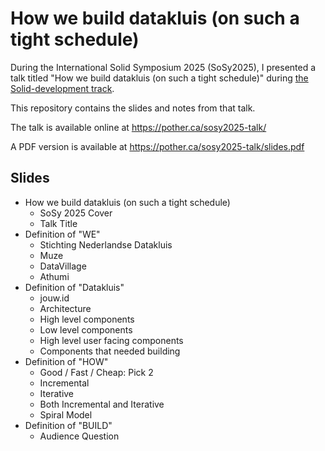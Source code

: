 # How we build datakluis (on such a tight schedule)

During the International Solid Symposium 2025 (SoSy2025), I presented a talk titled "How we build datakluis (on such a tight schedule)" during [the Solid-development track][2].

[2]: https://sosy2025.eu/Sessions/Solid-development/

This repository contains the slides and notes from that talk.

The talk is available online at https://pother.ca/sosy2025-talk/

A PDF version is available at https://pother.ca/sosy2025-talk/slides.pdf

## Slides

- How we build datakluis (on such a tight schedule)
  - SoSy 2025 Cover
  - Talk Title
- Definition of "WE"
  - Stichting Nederlandse Datakluis
  - Muze
  - DataVillage
  - Athumi
- Definition of "Datakluis"
  - jouw.id
  - Architecture
  - High level components
  - Low level components
  - High level user facing components
  - Components that needed building
- Definition of "HOW"
  - Good / Fast / Cheap: Pick 2
  - Incremental
  - Iterative
  - Both Incremental and Iterative
  - Spiral Model
- Definition of "BUILD"
  - Audience Question
